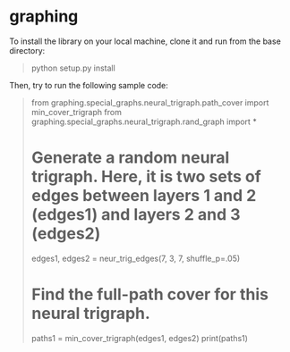 # graphing

To install the library on your local machine, clone it and run from the base directory:

> python setup.py install

Then, try to run the following sample code:

> from graphing.special_graphs.neural_trigraph.path_cover import min_cover_trigraph
> from graphing.special_graphs.neural_trigraph.rand_graph import *
> # Generate a random neural trigraph. Here, it is two sets of edges between layers 1 and 2 (edges1) and layers 2 and 3 (edges2)
> edges1, edges2 = neur_trig_edges(7, 3, 7, shuffle_p=.05)
> # Find the full-path cover for this neural trigraph.
> paths1 = min_cover_trigraph(edges1, edges2)
> print(paths1)
